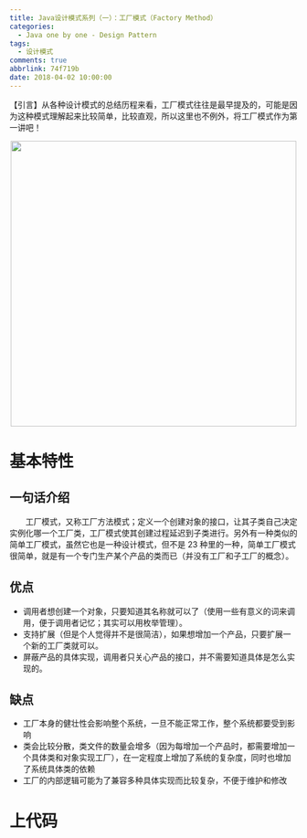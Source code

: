 ```yaml
---
title: Java设计模式系列（一）：工厂模式（Factory Method）
categories:
  - Java one by one - Design Pattern
tags:
  - 设计模式
comments: true
abbrlink: 74f719b
date: 2018-04-02 10:00:00
---
```

【引言】从各种设计模式的总结历程来看，工厂模式往往是最早提及的，可能是因为这种模式理解起来比较简单，比较直观，所以这里也不例外，将工厂模式作为第一讲吧！
<div align=center><img src="/img/2018/2018-08-20-01.jpg" width="500"/></div>
<!-- more -->

# 基本特性

## 一句话介绍
&emsp;&emsp;工厂模式，又称工厂方法模式；定义一个创建对象的接口，让其子类自己决定实例化哪一个工厂类，工厂模式使其创建过程延迟到子类进行。另外有一种类似的简单工厂模式，虽然它也是一种设计模式，但不是 23 种里的一种，简单工厂模式很简单，就是有一个专门生产某个产品的类而已（并没有工厂和子工厂的概念）。

## 优点
- 调用者想创建一个对象，只要知道其名称就可以了（使用一些有意义的词来调用，便于调用者记忆；其实可以用枚举管理）。 
- 支持扩展（但是个人觉得并不是很简洁），如果想增加一个产品，只要扩展一个新的工厂类就可以。 
- 屏蔽产品的具体实现，调用者只关心产品的接口，并不需要知道具体是怎么实现的。

## 缺点
- 工厂本身的健壮性会影响整个系统，一旦不能正常工作，整个系统都要受到影响
- 类会比较分散，类文件的数量会增多（因为每增加一个产品时，都需要增加一个具体类和对象实现工厂），在一定程度上增加了系统的复杂度，同时也增加了系统具体类的依赖
- 工厂的内部逻辑可能为了兼容多种具体实现而比较复杂，不便于维护和修改

# 上代码
